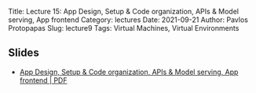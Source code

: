 Title: Lecture 15: App Design, Setup & Code organization, APIs & Model serving, App frontend
Category: lectures
Date: 2021-09-21
Author: Pavlos Protopapas
Slug: lecture9
Tags: Virtual Machines, Virtual Environments

## Slides




- [App Design, Setup & Code organization, APIs & Model serving, App frontend | PDF]({attach}presentation/lecture15.pdf) 
